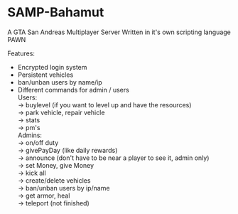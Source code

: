 # SAMP-Bahamut

A GTA San Andreas Multiplayer Server
Written in it's own scripting language PAWN

Features:
- Encrypted login system 
- Persistent vehicles
- ban/unban users by name/ip
- Different commands for admin / users   
 Users:  
  -> buylevel (if you want to level up and have the resources)  
  -> park vehicle, repair vehicle  
  -> stats  
  -> pm's  
 Admins:  
  -> on/off duty  
  -> givePayDay (like daily rewards)  
  -> announce (don't have to be near a player to see it, admin only)  
  -> set Money, give Money  
  -> kick all  
  -> create/delete vehicles  
  -> ban/unban users by ip/name  
  -> get armor, heal  
  -> teleport (not finished)  
